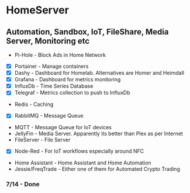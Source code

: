 # HomeServer

## Automation, Sandbox, IoT, FileShare, Media Server, Monitoring etc


- Pi-Hole - Block Ads in Home Network
- [x] Portainer - Manage containers 
- [x] Dashy - Dashboard for Homelab. Alternatives are Homer and Heimdall
- [x] Grafana - Dashboard for metrics monitoring
- [x] InfluxDb - Time Series Database
- [x] Telegraf - Metrics collection to push to InfluxDb
- Redis - Caching
- [x] RabbitMQ - Message Queue
- MQTT - Message Queue for IoT devices
- JellyFin - Media Server. Apparently its better than Plex as per Internet
- FileServer - File Server
- [x] Node-Red - For IoT workflows especially around NFC
- Home Assistant - Home Assistant and Home Automation
- Jessie/FreqTrade - Either one of them for Automated Crypto Trading

### 7/14 - Done